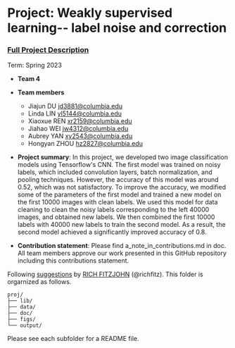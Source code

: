 # Project: Weakly supervised learning-- label noise and correction


### [Full Project Description](doc/project3_desc.md)

Term: Spring 2023

+ **Team 4**
+ **Team members**
	+ Jiajun DU  jd3881@columbia.edu
	+ Linda LIN  yl5144@columbia.edu
	+ Xiaoxue REN  xr2159@columbia.edu
	+ Jiahao WEI  jw4312@columbia.edu
	+ Aubrey YAN  xy2543@columbia.edu
	+ Hongyan ZHOU  hz2827@columbia.edu

+ **Project summary**: In this project, we developed two image classification models using Tensorflow's CNN. The first model was trained on noisy labels, which included convolution layers, batch normalization, and pooling techniques. However, the accuracy of this model was around 0.52, which was not satisfactory. To improve the accuracy, we modified some of the parameters of the first model and trained a new model on the first 10000 images with clean labels. We used this model for data cleaning to clean the noisy labels corresponding to the left 40000 images, and obtained new labels. We then combined the first 10000 labels with 40000 new labels to train the second model. As a result, the second model achieved a significantly improved accuracy of 0.8.
	

+ **Contribution statement**: Please find a_note_in_contributions.md in doc. All team members approve our work presented in this GitHub repository including this contributions statement. 

Following [suggestions](http://nicercode.github.io/blog/2013-04-05-projects/) by [RICH FITZJOHN](http://nicercode.github.io/about/#Team) (@richfitz). This folder is orgarnized as follows.

```
proj/
├── lib/
├── data/
├── doc/
├── figs/
└── output/
```

Please see each subfolder for a README file.
